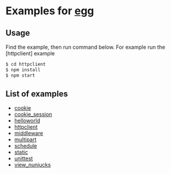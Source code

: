 # Examples for [egg]

## Usage

Find the example, then run command below. For example run the [httpclient] example

```bash
$ cd httpclient
$ npm install
$ npm start
```

## List of examples

- [cookie](https://github.com/eggjs/examples/tree/master/cookie)
- [cookie_session](https://github.com/eggjs/examples/tree/master/cookie_session)
- [helloworld](https://github.com/eggjs/examples/tree/master/helloworld)
- [httpclient](https://github.com/eggjs/examples/tree/master/httpclient)
- [middleware](https://github.com/eggjs/examples/tree/master/middleware)
- [multipart](https://github.com/eggjs/examples/tree/master/multipart)
- [schedule](https://github.com/eggjs/examples/tree/master/schedule)
- [static](https://github.com/eggjs/examples/tree/master/static)
- [unittest](https://github.com/eggjs/examples/tree/master/unittest)
- [view_nunjucks](https://github.com/eggjs/examples/tree/master/view_nunjucks)

[egg]: https://github.com/eggjs/egg
